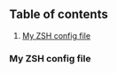 ## Table of contents
1. [My ZSH config file](#1)

<h3 id="1">My ZSH config file</h3>
<asciinema-player src="https://raw.githubusercontent.com/Damicristi/archlinux/master/files/demo.cast"></asciinema-player>
